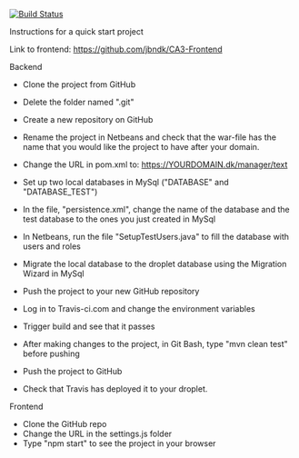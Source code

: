[![Build Status](https://travis-ci.com/Anne-Maj/CA3-Backend.svg?branch=master)](https://travis-ci.com/Anne-Maj/CA3-Backend)


Instructions for a quick start project

Link to frontend: https://github.com/jbndk/CA3-Frontend



Backend
- Clone the project from GitHub
- Delete the folder named ".git"
- Create a new repository on GitHub
- Rename the project in Netbeans and check that the war-file has the name that you would like the project to have
after your domain. 
- Change the URL in pom.xml to: https://YOURDOMAIN.dk/manager/text

- Set up two local databases in MySql ("DATABASE" and "DATABASE_TEST")
- In the file, "persistence.xml", change the name of the database and the test database to the ones you just
created in MySql
- In Netbeans, run the file "SetupTestUsers.java" to fill the database with users and roles
- Migrate the local database to the droplet database using the Migration Wizard in MySql 

- Push the project to your new GitHub repository
- Log in to Travis-ci.com and change the environment variables
- Trigger build and see that it passes

- After making changes to the project, in Git Bash, type "mvn clean test" before pushing
- Push the project to GitHub
- Check that Travis has deployed it to your droplet.



Frontend
- Clone the GitHub repo
- Change the URL in the settings.js folder
- Type "npm start" to see the project in your browser



